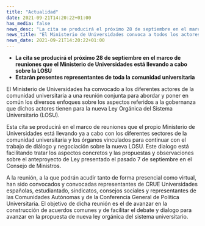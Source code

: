 ```yaml
---
title: "Actualidad"
date: 2021-09-21T14:20:22+01:00
has_media: false
news_desc: "La cita se producirá el próximo 28 de septiembre en el marco de reuniones que el Ministerio de Universidades está llevando a cabo sobre la LOSU. Estarán presentes representantes de toda la comunidad universitaria"
news_title: "El Ministerio de Universidades convoca a todos los actores de la comunidad universitaria para tratar conjuntamente la gobernanza en la nueva Ley"
news_date: 2021-09-21T14:20:22+01:00
---
```

<ul>
<li><b>La cita se producirá el próximo 28 de septiembre en el marco de reuniones que el Ministerio de Universidades está llevando a cabo sobre la LOSU</b></li>
<li><b>Estarán presentes representantes de toda la comunidad universitaria</b></li>
</ul>
<p>El Ministerio de Universidades ha convocado a los diferentes actores de la comunidad universitaria a una reunión conjunta para abordar y poner en común los diversos enfoques sobre los aspectos referidos a la gobernanza que dichos actores tienen para la nueva Ley Orgánica del Sistema Universitario (LOSU).</p>
<p>Esta cita se producirá en el marco de reuniones que el propio Ministerio de Universidades está llevando ya a cabo con los diferentes sectores de la comunidad universitaria y los órganos vinculados para continuar con el trabajo de diálogo y negociación sobre la nueva LOSU. Este dialogo está facilitando tratar los aspectos concretos y las propuestas y observaciones sobre el anteproyecto de Ley presentado el pasado 7 de septiembre en el Consejo de Ministros.</p>
<p>A la reunión, a la que podrán acudir tanto de forma presencial como virtual, han sido convocados y convocadas representantes de CRUE Universidades españolas, estudiantado, sindicatos, consejos sociales y representantes de las Comunidades Autónomas y de la Conferencia General de Política Universitaria. El objetivo de dicha reunión es el de avanzar en la construcción de acuerdos comunes y de facilitar el debate y dialogo para avanzar en la propuesta de nueva ley orgánica del sistema universitario.</p>
